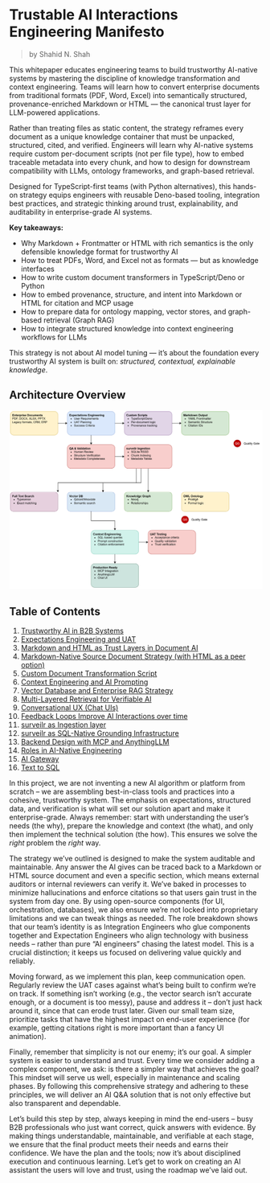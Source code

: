 # Trustable AI Interactions Engineering Manifesto

> by Shahid N. Shah

This whitepaper educates engineering teams to build trustworthy AI-native systems by mastering the discipline of knowledge transformation and context engineering. Teams will learn how to convert enterprise documents from traditional formats (PDF, Word, Excel) into semantically structured, provenance-enriched Markdown or HTML — the canonical trust layer for LLM-powered applications.

Rather than treating files as static content, the strategy reframes every document as a unique knowledge container that must be unpacked, structured, cited, and verified. Engineers will learn why AI-native systems require custom per-document scripts (not per file type), how to embed traceable metadata into every chunk, and how to design for downstream compatibility with LLMs, ontology frameworks, and graph-based retrieval.

Designed for TypeScript-first teams (with Python alternatives), this hands-on strategy equips engineers with reusable Deno-based tooling, integration best practices, and strategic thinking around trust, explainability, and auditability in enterprise-grade AI systems.

**Key takeaways:**

* Why Markdown + Frontmatter or HTML with rich semantics is the only defensible knowledge format for trustworthy AI
* How to treat PDFs, Word, and Excel not as formats — but as knowledge interfaces
* How to write custom document transformers in TypeScript/Deno or Python
* How to embed provenance, structure, and intent into Markdown or HTML for citation and MCP usage
* How to prepare data for ontology mapping, vector stores, and graph-based retrieval (Graph RAG)
* How to integrate structured knowledge into context engineering workflows for LLMs

This strategy is not about AI model tuning — it’s about the foundation every trustworthy AI system is built on: _structured, contextual, explainable knowledge_.

## Architecture Overview

<img src="./architecture-overview.drawio.svg" alt="Trustable AI Interactions Engineering Architecture">

## Table of Contents

1. [Trustworthy AI in B2B Systems](trustworthy-ai-in-b2b-systems.md)
2. [Expectations Engineering and UAT](expectations-engineering-uat.md)
5. [Markdown and HTML as Trust Layers in Document AI](markdown-html-as-trust-layer.md)
3. [Markdown-Native Source Document Strategy (with HTML as a peer option)](markdown-html-native-source-doc-strategy.md)
4. [Custom Document Transformation Script](custom-document-transformation-script.md)
6. [Context Engineering and AI Prompting](context-engineering-ai-prompting.md)
7. [Vector Database and Enterprise RAG Strategy](vector-db-enterprise-rag-strategy.md)
8. [Multi-Layered Retrieval for Verifiable AI](multi-layered-retrieval-verifiable-ai.md)
9. [Conversational UX (Chat UIs)](conversational-ux.md)
10. [Feedback Loops Improve AI Interactions over time](feedback-loops.md)
11. [surveilr as Ingestion layer](surveilr-as-ingestion-layer.md)
12. [surveilr as SQL-Native Grounding Infrastructure](surveilr-sql-native-grounding.md)
13. [Backend Design with MCP and AnythingLLM](backend-design-with-mcp-and-anythingllm.md)
14. [Roles in AI-Native Engineering](roles-ai-native-engineering.md)
15. [AI Gateway](ai-gateway.md)
16. [Text to SQL](text-to-sql.md)

In this project, we are not inventing a new AI algorithm or platform from scratch – we are assembling best-in-class tools and practices into a cohesive, trustworthy system. The emphasis on expectations, structured data, and verification is what will set our solution apart and make it enterprise-grade. Always remember: start with understanding the user’s needs (the why), prepare the knowledge and context (the what), and only then implement the technical solution (the how). This ensures we solve the *right* problem the *right* way.

The strategy we’ve outlined is designed to make the system auditable and maintainable. Any answer the AI gives can be traced back to a Markdown or HTML source document and even a specific section, which means external auditors or internal reviewers can verify it. We’ve baked in processes to minimize hallucinations and enforce citations so that users gain trust in the system from day one. By using open-source components (for UI, orchestration, databases), we also ensure we’re not locked into proprietary limitations and we can tweak things as needed. The role breakdown shows that our team’s identity is as Integration Engineers who glue components together and Expectation Engineers who align technology with business needs – rather than pure “AI engineers” chasing the latest model. This is a crucial distinction; it keeps us focused on delivering value quickly and reliably.

Moving forward, as we implement this plan, keep communication open. Regularly review the UAT cases against what’s being built to confirm we’re on track. If something isn’t working (e.g., the vector search isn’t accurate enough, or a document is too messy), pause and address it – don’t just hack around it, since that can erode trust later. Given our small team size, prioritize tasks that have the highest impact on end-user experience (for example, getting citations right is more important than a fancy UI animation).

Finally, remember that simplicity is not our enemy; it’s our goal. A simpler system is easier to understand and trust. Every time we consider adding a complex component, we ask: is there a simpler way that achieves the goal? This mindset will serve us well, especially in maintenance and scaling phases. By following this comprehensive strategy and adhering to these principles, we will deliver an AI Q\&A solution that is not only effective but also transparent and dependable.

Let’s build this step by step, always keeping in mind the end-users – busy B2B professionals who just want correct, quick answers with evidence. By making things understandable, maintainable, and verifiable at each stage, we ensure that the final product meets their needs and earns their confidence. We have the plan and the tools; now it’s about disciplined execution and continuous learning. Let’s get to work on creating an AI assistant the users will love and trust, using the roadmap we’ve laid out.

